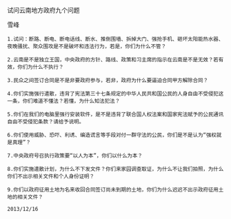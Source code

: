 试问云南地方政府九个问题

雪峰


    1.试问：断路、断电、断电话线、断水、推倒围墙、拆掉大门、强抢手机、砸坏太阳能热水器、夜晚骚扰、聚众围攻是不是破坏和违法行为，若是，你们为什么不管？

    2.云南是不是独立王国，中央政府的方针、路线、政策和习主席的指示在云南是不是无效？若有效，你们为什么不执行？

    3.民众之间签订合同是不是非要政府参与，若非，政府为什么要逼迫合同甲方解除合同？

    4.你们实施强行遣散，违背了宪法第三十七条规定的中华人民共和国公民的人身自由不受侵犯这一条，你们难道不懂法？若懂，为什么知法犯法？

    5.你们在我们的电脑里强行安装软件，是不是违背了联合国人权法案和国家宪法赋予的公民通讯自由不受侵犯条款？请给予说明。

    6.你们使用威胁、恐吓、利诱、编造谎言等手段对付一群守法的公民，你们是不是认为“强权就是真理”？

    7.中央政府号召执行政策要“以人为本”，你们以什么为本？

    8.你们实施遣散计划，为什么不下发文件？你们来家园调查取证，为什么不让我们拍照，为什么你们不出示相关文件和个人身份证明？

    9.你们以政府征用土地为名来收回合同签订尚未到期的土地，你们为什么迟迟不出示政府征用土地的相关文件？

    2013/12/16



